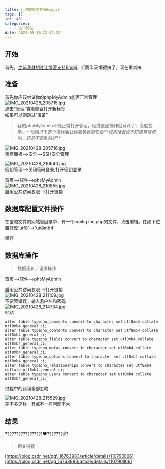 ```yaml
---
title: 让你的博客支持Emoji?
tags: []
id: '40'
categories:
  - - 这个网站
date: 2021-05-16 22:52:32
---
```


## 开始

首先，[之前我就想过让博客支持Emoji](https://t.jiecs.xyz/index.php/archives/8/)，折腾半天懒得搞了，现在重新搞

## 准备

首先你应该尝试你的phpMyAdmin能否正常管理  
![IMG_20210428_205715.jpg](https://www.jiecs.xyz/usr/uploads/2021/04/1393339740.jpg "IMG_20210428_205715.jpg")  
点击“管理”查看能否打开新标签  
如果可以则跳过“准备”

> 我的phpMyAdmin不能正常打开管理，经过这通操作就可以了，高度玄学。一般情况下这个操作会让你服务器更安全**_说实话我也不知道有啥影响，还是不要乱动好_**

![IMG_20210428_205716.jpg](https://i.loli.net/2021/04/28/cvj9xwa1I4kWdJf.jpg "IMG_20210428_205716.jpg")  
宝塔面板-->安全-->SSH安全管理

![IMG_20210428_210640.jpg](https://i.loli.net/2021/04/28/5D2xUV7L1qPFIHO.jpg "IMG_20210428_210640.jpg")  
密钥管理-->关闭密码登录,打开密钥登录

首页-->软件-->phpMyAdmin  
![IMG_20210428_210855.jpg](https://i.loli.net/2021/04/28/X3Cps4feiPKDAcT.jpg "IMG_20210428_210855.jpg")  
启用公共访问权限-->打开链接

## 数据库配置文件操作

在宝塔文件的网站根目录中，有一个config.inc.php的文件，点击编辑。在如下位置修改'utf8'-->'utf8mb4'

保存

## 数据库操作

> 数据无价，谨慎操作

首页-->软件-->phpMyAdmin

启用公共访问权限-->打开链接  
![IMG_20210428_211109.jpg](https://www.jiecs.xyz/usr/uploads/2021/04/1512148079.jpg "IMG_20210428_211109.jpg")  
不要管错误，输入用户名和密码  
![IMG_20210428_214734.jpg](https://www.jiecs.xyz/usr/uploads/2021/04/1273422298.jpg "IMG_20210428_214734.jpg")  
粘贴

```
alter table typecho_comments convert to character set utf8mb4 collate utf8mb4_general_ci;
alter table typecho_contents convert to character set utf8mb4 collate utf8mb4_general_ci;
alter table typecho_fields convert to character set utf8mb4 collate utf8mb4_general_ci;
alter table typecho_metas convert to character set utf8mb4 collate utf8mb4_general_ci;
alter table typecho_options convert to character set utf8mb4 collate utf8mb4_general_ci;
alter table typecho_relationships convert to character set utf8mb4 collate utf8mb4_general_ci;
alter table typecho_users convert to character set utf8mb4 collate utf8mb4_general_ci;
```

过程中的错误全部忽略

![IMG_20210428_215529.jpg](https://www.jiecs.xyz/usr/uploads/2021/04/1747496968.jpg "IMG_20210428_215529.jpg")  
差不多这样，有点不一样问题不大

## 结果

?????????????????❤️???????✌️?

> 相关链接

[https://blog.csdn.net/qq\_16763983/article/details/110790066](https://blog.csdn.net/qq_16763983/article/details/110790066)
